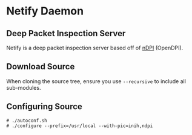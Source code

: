 Netify Daemon
=============
Deep Packet Inspection Server
-----------------------------

Netify is a deep packet inspection server based off of
[nDPI](http://www.ntop.org/products/deep-packet-inspection/ndpi/) (OpenDPI).

Download Source
---------------

When cloning the source tree, ensure you use `--recursive` to include all
sub-modules.

Configuring Source
------------------

```
# ./autoconf.sh
# ./configure --prefix=/usr/local --with-pic=inih,ndpi
```


